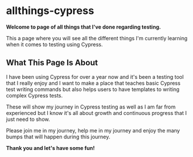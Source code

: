 # allthings-cypress

**Welcome to page of all things that I've done regarding testing.** 

This a page where you will see all the different things I'm currently learning when it comes to testing using Cypress.

## What This Page Is About

I have been using Cypress for over a year now and it's been a testing tool that I really enjoy and I want to make a place that teaches basic Cypress test writing commands but also helps users to have templates to writing complex Cypress tests. 

These will show my journey in Cypress testing as well as I am far from experienced but I know it's all about growth and continuous progress that I just need to show.

Please join me in my journey, help me in my journey and enjoy the many bumps that will happen during this journey.

**Thank you and let's have some fun!**

